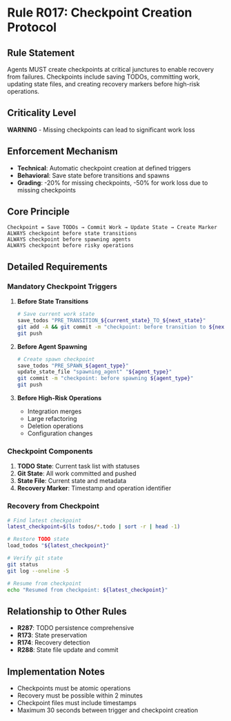 # Rule R017: Checkpoint Creation Protocol

## Rule Statement
Agents MUST create checkpoints at critical junctures to enable recovery from failures. Checkpoints include saving TODOs, committing work, updating state files, and creating recovery markers before high-risk operations.

## Criticality Level
**WARNING** - Missing checkpoints can lead to significant work loss

## Enforcement Mechanism
- **Technical**: Automatic checkpoint creation at defined triggers
- **Behavioral**: Save state before transitions and spawns
- **Grading**: -20% for missing checkpoints, -50% for work loss due to missing checkpoints

## Core Principle

```
Checkpoint = Save TODOs → Commit Work → Update State → Create Marker
ALWAYS checkpoint before state transitions
ALWAYS checkpoint before spawning agents  
ALWAYS checkpoint before risky operations
```

## Detailed Requirements

### Mandatory Checkpoint Triggers

1. **Before State Transitions**
   ```bash
   # Save current work state
   save_todos "PRE_TRANSITION_${current_state}_TO_${next_state}"
   git add -A && git commit -m "checkpoint: before transition to ${next_state}"
   git push
   ```

2. **Before Agent Spawning**
   ```bash
   # Create spawn checkpoint
   save_todos "PRE_SPAWN_${agent_type}"
   update_state_file "spawning_agent" "${agent_type}"
   git commit -m "checkpoint: before spawning ${agent_type}"
   git push
   ```

3. **Before High-Risk Operations**
   - Integration merges
   - Large refactoring
   - Deletion operations
   - Configuration changes

### Checkpoint Components

1. **TODO State**: Current task list with statuses
2. **Git State**: All work committed and pushed
3. **State File**: Current state and metadata
4. **Recovery Marker**: Timestamp and operation identifier

### Recovery from Checkpoint

```bash
# Find latest checkpoint
latest_checkpoint=$(ls todos/*.todo | sort -r | head -1)

# Restore TODO state
load_todos "${latest_checkpoint}"

# Verify git state
git status
git log --oneline -5

# Resume from checkpoint
echo "Resumed from checkpoint: ${latest_checkpoint}"
```

## Relationship to Other Rules
- **R287**: TODO persistence comprehensive
- **R173**: State preservation
- **R174**: Recovery detection
- **R288**: State file update and commit

## Implementation Notes
- Checkpoints must be atomic operations
- Recovery must be possible within 2 minutes
- Checkpoint files must include timestamps
- Maximum 30 seconds between trigger and checkpoint creation